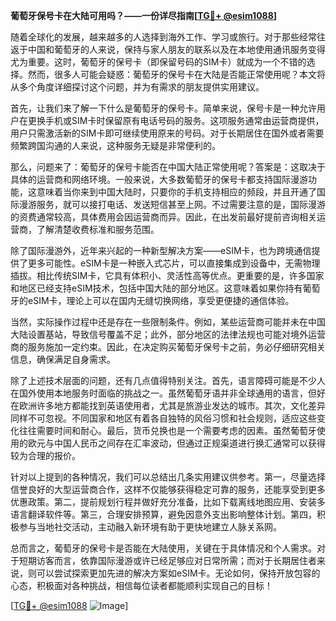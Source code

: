 **葡萄牙保号卡在大陆可用吗？——一份详尽指南[[TG💪+ @esim1088](https://t.me/s/esim1088)]**

随着全球化的发展，越来越多的人选择到海外工作、学习或旅行。对于那些经常往返于中国和葡萄牙的人来说，保持与家人朋友的联系以及在本地使用通讯服务变得尤为重要。这时，葡萄牙的保号卡（即保留号码的SIM卡）就成为一个不错的选择。然而，很多人可能会疑惑：葡萄牙的保号卡在大陆是否能正常使用呢？本文将从多个角度详细探讨这个问题，并为有需求的朋友提供实用建议。

首先，让我们来了解一下什么是葡萄牙的保号卡。简单来说，保号卡是一种允许用户在更换手机或SIM卡时保留原有电话号码的服务。这项服务通常由运营商提供，用户只需激活新的SIM卡即可继续使用原来的号码。对于长期居住在国外或者需要频繁跨国沟通的人来说，这种服务无疑是非常便利的。

那么，问题来了：葡萄牙的保号卡能否在中国大陆正常使用呢？答案是：这取决于具体的运营商和网络环境。一般来说，大多数葡萄牙的保号卡都支持国际漫游功能，这意味着当你来到中国大陆时，只要你的手机支持相应的频段，并且开通了国际漫游服务，就可以接打电话、发送短信甚至上网。不过需要注意的是，国际漫游的资费通常较高，具体费用会因运营商而异。因此，在出发前最好提前咨询相关运营商，了解清楚收费标准和服务范围。

除了国际漫游外，近年来兴起的一种新型解决方案——eSIM卡，也为跨境通信提供了更多可能性。eSIM卡是一种嵌入式芯片，可以直接集成到设备中，无需物理插拔。相比传统SIM卡，它具有体积小、灵活性高等优点。更重要的是，许多国家和地区已经支持eSIM技术，包括中国大陆的部分地区。这意味着如果你持有葡萄牙的eSIM卡，理论上可以在国内无缝切换网络，享受更便捷的通信体验。

当然，实际操作过程中还是存在一些限制条件。例如，某些运营商可能并未在中国大陆设置基站，导致信号覆盖不足；此外，部分地区的法律法规也可能对境外运营商的服务施加一定约束。因此，在决定购买葡萄牙保号卡之前，务必仔细研究相关信息，确保满足自身需求。

除了上述技术层面的问题，还有几点值得特别关注。首先，语言障碍可能是不少人在国外使用本地服务时面临的挑战之一。虽然葡萄牙语并非全球通用的语言，但好在欧洲许多地方都能找到英语使用者，尤其是旅游业发达的城市。其次，文化差异同样不可忽视。不同国家和地区有着各自独特的风俗习惯和社会规则，适应这些变化往往需要时间和耐心。最后，货币兑换也是一个需要考虑的因素。虽然葡萄牙使用的欧元与中国人民币之间存在汇率波动，但通过正规渠道进行换汇通常可以获得较为合理的报价。

针对以上提到的各种情况，我们可以总结出几条实用建议供参考。第一，尽量选择信誉良好的大型运营商合作，这样不仅能够获得稳定可靠的服务，还能享受到更多优惠政策。第二，提前规划行程并做好充分准备，比如下载离线地图应用、安装多语言翻译软件等。第三，合理安排预算，避免因意外支出影响整体计划。第四，积极参与当地社交活动，主动融入新环境有助于更快地建立人脉关系网。

总而言之，葡萄牙的保号卡是否能在大陆使用，关键在于具体情况和个人需求。对于短期访客而言，依靠国际漫游或许已经足够应对日常所需；而对于长期居住者来说，则可以尝试探索更加先进的解决方案如eSIM卡。无论如何，保持开放包容的心态，积极面对各种挑战，相信每位读者都能顺利实现自己的目标！

[[TG💪+ @esim1088](https://t.me/s/esim1088) ![Image](https://i.postimg.cc/4NQfJmqS/Snipaste-2025-05-13-00-14-12.png)]